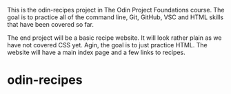 This is the odin-recipes project in The Odin Project Foundations course. The goal is to practice all of the command line, Git, GitHub, VSC and HTML skills that have been covered so far.

The end project will be a basic recipe website. It will look rather plain as we have not covered CSS yet. Agin, the goal is to just practice HTML. The website will have a main index page and a few links to recipes.

# odin-recipes
